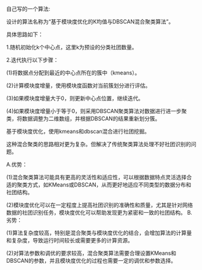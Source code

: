 自己写的一个算法:

设计的算法名称为“基于模块度优化的K均值与DBSCAN混合聚类算法”。

具体思路如下：

1.随机初始化k个中心点，这里k为预设的分类社团数量。

2.迭代执行以下步骤：

(1)将数据点分配到最近的中心点所在的簇中（kmeans）。

(2)计算模块度增量，使用模块度函数对当前簇划分进行评估。

(3)如果模块度增量大于0，则更新中心点位置，继续迭代。

(4)如果模块度增量小于等于0，则采用DBSCAN聚类算法对数据进行进一步聚类，将数据调整为二维数组，并根据DBSCAN的结果重新划分簇。

基于模块度优化，使用kmeans和dbscan混合进行社团挖掘。


这种混合聚类的思路相对更为复杂。但解决了传统聚类算法处理不好社团识别的问题。

A.优势：

(1)混合聚类算法可能具有更高的灵活性和适应性，可以根据数据特点灵活选择合适的聚类方式，如KMeans或DBSCAN，从而更好地适应不同类型的数据分布和社团结构。

(2)模块度优化可以在一定程度上提高社团识别的准确性和质量，尤其是针对网络数据的社团识别任务，模块度优化可以帮助发现更为紧密和一致的社团结构。
B.劣势：

(1)算法复杂度较高，特别是混合聚类与模块度优化的结合，会增加算法的计算量和复杂度，导致运行时间较长或需要更多的计算资源。

(2)对算法参数和调优的要求较高，混合聚类算法需要合理设置KMeans和DBSCAN的参数，并且模块度优化的过程也需要一定的调优和参数选择。
